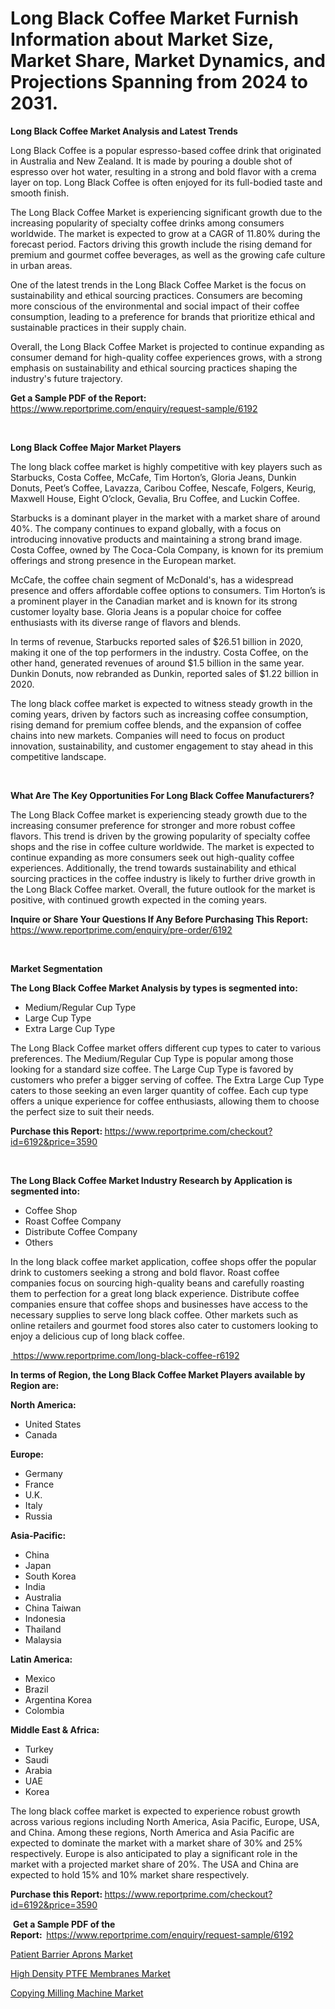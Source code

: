 <p><h1>Long Black Coffee Market Furnish Information about Market Size, Market Share, Market Dynamics, and Projections Spanning from 2024 to 2031.</h1></p><p><strong>Long Black Coffee Market Analysis and Latest Trends</strong></p>
<p><p>Long Black Coffee is a popular espresso-based coffee drink that originated in Australia and New Zealand. It is made by pouring a double shot of espresso over hot water, resulting in a strong and bold flavor with a crema layer on top. Long Black Coffee is often enjoyed for its full-bodied taste and smooth finish.</p><p>The Long Black Coffee Market is experiencing significant growth due to the increasing popularity of specialty coffee drinks among consumers worldwide. The market is expected to grow at a CAGR of 11.80% during the forecast period. Factors driving this growth include the rising demand for premium and gourmet coffee beverages, as well as the growing cafe culture in urban areas.</p><p>One of the latest trends in the Long Black Coffee Market is the focus on sustainability and ethical sourcing practices. Consumers are becoming more conscious of the environmental and social impact of their coffee consumption, leading to a preference for brands that prioritize ethical and sustainable practices in their supply chain.</p><p>Overall, the Long Black Coffee Market is projected to continue expanding as consumer demand for high-quality coffee experiences grows, with a strong emphasis on sustainability and ethical sourcing practices shaping the industry's future trajectory.</p></p>
<p><strong>Get a Sample PDF of the Report:&nbsp;</strong> <a href="https://www.reportprime.com/enquiry/request-sample/6192">https://www.reportprime.com/enquiry/request-sample/6192</a></p>
<p>&nbsp;</p>
<p><strong>Long Black Coffee Major Market Players</strong></p>
<p><p>The long black coffee market is highly competitive with key players such as Starbucks, Costa Coffee, McCafe, Tim Horton’s, Gloria Jeans, Dunkin Donuts, Peet’s Coffee, Lavazza, Caribou Coffee, Nescafe, Folgers, Keurig, Maxwell House, Eight O’clock, Gevalia, Bru Coffee, and Luckin Coffee.</p><p>Starbucks is a dominant player in the market with a market share of around 40%. The company continues to expand globally, with a focus on introducing innovative products and maintaining a strong brand image. Costa Coffee, owned by The Coca-Cola Company, is known for its premium offerings and strong presence in the European market.</p><p>McCafe, the coffee chain segment of McDonald's, has a widespread presence and offers affordable coffee options to consumers. Tim Horton’s is a prominent player in the Canadian market and is known for its strong customer loyalty base. Gloria Jeans is a popular choice for coffee enthusiasts with its diverse range of flavors and blends.</p><p>In terms of revenue, Starbucks reported sales of $26.51 billion in 2020, making it one of the top performers in the industry. Costa Coffee, on the other hand, generated revenues of around $1.5 billion in the same year. Dunkin Donuts, now rebranded as Dunkin, reported sales of $1.22 billion in 2020.</p><p>The long black coffee market is expected to witness steady growth in the coming years, driven by factors such as increasing coffee consumption, rising demand for premium coffee blends, and the expansion of coffee chains into new markets. Companies will need to focus on product innovation, sustainability, and customer engagement to stay ahead in this competitive landscape.</p></p>
<p>&nbsp;</p>
<p><strong>What Are The Key Opportunities For Long Black Coffee Manufacturers?</strong></p>
<p><p>The Long Black Coffee market is experiencing steady growth due to the increasing consumer preference for stronger and more robust coffee flavors. This trend is driven by the growing popularity of specialty coffee shops and the rise in coffee culture worldwide. The market is expected to continue expanding as more consumers seek out high-quality coffee experiences. Additionally, the trend towards sustainability and ethical sourcing practices in the coffee industry is likely to further drive growth in the Long Black Coffee market. Overall, the future outlook for the market is positive, with continued growth expected in the coming years.</p></p>
<p><strong>Inquire or Share Your Questions If Any Before Purchasing This Report:</strong> <a href="https://www.reportprime.com/enquiry/pre-order/6192">https://www.reportprime.com/enquiry/pre-order/6192</a></p>
<p>&nbsp;</p>
<p><strong>Market Segmentation</strong></p>
<p><strong>The Long Black Coffee Market Analysis by types is segmented into:</strong></p>
<p><ul><li>Medium/Regular Cup Type</li><li>Large Cup Type</li><li>Extra Large Cup Type</li></ul></p>
<p><p>The Long Black Coffee market offers different cup types to cater to various preferences. The Medium/Regular Cup Type is popular among those looking for a standard size coffee. The Large Cup Type is favored by customers who prefer a bigger serving of coffee. The Extra Large Cup Type caters to those seeking an even larger quantity of coffee. Each cup type offers a unique experience for coffee enthusiasts, allowing them to choose the perfect size to suit their needs.</p></p>
<p><strong>Purchase this Report:&nbsp;</strong><a href="https://www.reportprime.com/checkout?id=6192&price=3590">https://www.reportprime.com/checkout?id=6192&price=3590</a></p>
<p>&nbsp;</p>
<p><strong>The Long Black Coffee Market Industry Research by Application is segmented into:</strong></p>
<p><ul><li>Coffee Shop</li><li>Roast Coffee Company</li><li>Distribute Coffee Company</li><li>Others</li></ul></p>
<p><p>In the long black coffee market application, coffee shops offer the popular drink to customers seeking a strong and bold flavor. Roast coffee companies focus on sourcing high-quality beans and carefully roasting them to perfection for a great long black experience. Distribute coffee companies ensure that coffee shops and businesses have access to the necessary supplies to serve long black coffee. Other markets such as online retailers and gourmet food stores also cater to customers looking to enjoy a delicious cup of long black coffee.</p></p>
<p><a href="https://www.reportprime.com/long-black-coffee-r6192">&nbsp;https://www.reportprime.com/long-black-coffee-r6192</a></p>
<p><strong>In terms of Region, the Long Black Coffee Market Players available by Region are:</strong></p>
<p>
    <p> <strong> North America: </strong>
        <ul>
            <li>United States</li>
            <li>Canada</li>
        </ul>
        </p> 
    <p> <strong> Europe: </strong>
        <ul>
            <li>Germany</li>
            <li>France</li>
            <li>U.K.</li>
            <li>Italy</li>
            <li>Russia</li>
        </ul>
        </p> 
    <p> <strong> Asia-Pacific: </strong>
        <ul>
            <li>China</li>
            <li>Japan</li>
            <li>South Korea</li>
            <li>India</li>
            <li>Australia</li>
            <li>China Taiwan</li>
            <li>Indonesia</li>
            <li>Thailand</li>
            <li>Malaysia</li>
        </ul>
        </p> 
    <p> <strong> Latin America: </strong>
        <ul>
            <li>Mexico</li>
            <li>Brazil</li>
            <li>Argentina Korea</li>
            <li>Colombia</li>
        </ul>
        </p> 
    <p> <strong> Middle East & Africa: </strong>
        <ul>
            <li>Turkey</li>
            <li>Saudi</li>
            <li>Arabia</li>
            <li>UAE</li>
            <li>Korea</li>
        </ul>
    </p>
    </p>
<p><p>The long black coffee market is expected to experience robust growth across various regions including North America, Asia Pacific, Europe, USA, and China. Among these regions, North America and Asia Pacific are expected to dominate the market with a market share of 30% and 25% respectively. Europe is also anticipated to play a significant role in the market with a projected market share of 20%. The USA and China are expected to hold 15% and 10% market share respectively.</p></p>
<p><strong>Purchase this Report: </strong><a href="https://www.reportprime.com/checkout?id=6192&price=3590">https://www.reportprime.com/checkout?id=6192&price=3590</a></p>
<p>&nbsp;<strong>Get a Sample PDF of the Report:&nbsp;&nbsp;</strong><a href="https://www.reportprime.com/enquiry/request-sample/6192">https://www.reportprime.com/enquiry/request-sample/6192</a></p>
<p><strong></strong></p>
<p><p><a href="https://issuu.com/reportprime-2/docs/patient-barrier-aprons-market-size-2030.pptx">Patient Barrier Aprons Market</a></p><p><a href="https://issuu.com/reportprime-2/docs/high-density-ptfe-membranes-market-size-2030.pptx">High Density PTFE Membranes Market</a></p><p><a href="https://issuu.com/reportprime-2/docs/copying-milling-machine-market-size-2030.pptx">Copying Milling Machine Market</a></p></p>